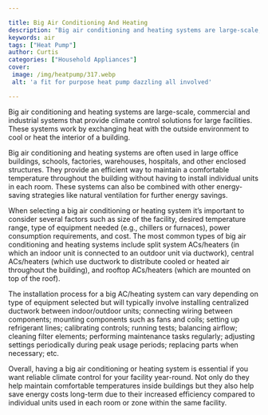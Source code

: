 ```yaml
---

title: Big Air Conditioning And Heating
description: "Big air conditioning and heating systems are large-scale, commercial and industrial systems that provide climate control solutions...get the full scoop"
keywords: air
tags: ["Heat Pump"]
author: Curtis
categories: ["Household Appliances"]
cover: 
 image: /img/heatpump/317.webp
 alt: 'a fit for purpose heat pump dazzling all involved'

---
```


Big air conditioning and heating systems are large-scale, commercial and industrial systems that provide climate control solutions for large facilities. These systems work by exchanging heat with the outside environment to cool or heat the interior of a building.

Big air conditioning and heating systems are often used in large office buildings, schools, factories, warehouses, hospitals, and other enclosed structures. They provide an efficient way to maintain a comfortable temperature throughout the building without having to install individual units in each room. These systems can also be combined with other energy-saving strategies like natural ventilation for further energy savings. 

When selecting a big air conditioning or heating system it’s important to consider several factors such as size of the facility, desired temperature range, type of equipment needed (e.g., chillers or furnaces), power consumption requirements, and cost. The most common types of big air conditioning and heating systems include split system ACs/heaters (in which an indoor unit is connected to an outdoor unit via ductwork), central ACs/heaters (which use ductwork to distribute cooled or heated air throughout the building), and rooftop ACs/heaters (which are mounted on top of the roof). 

The installation process for a big AC/heating system can vary depending on type of equipment selected but will typically involve installing centralized ductwork between indoor/outdoor units; connecting wiring between components; mounting components such as fans and coils; setting up refrigerant lines; calibrating controls; running tests; balancing airflow; cleaning filter elements; performing maintenance tasks regularly; adjusting settings periodically during peak usage periods; replacing parts when necessary; etc. 

Overall, having a big air conditioning or heating system is essential if you want reliable climate control for your facility year-round. Not only do they help maintain comfortable temperatures inside buildings but they also help save energy costs long-term due to their increased efficiency compared to individual units used in each room or zone within the same facility.
